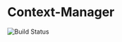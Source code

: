 # Context-Manager
![Build Status](https://travis-ci.com/onuryartasi/context-manager.svg?token=zpyDYUNhQXWhaS5e4685&branch=release)